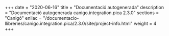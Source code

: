 +++
date        = "2020-06-16"
title       = "Documentació autogenerada"
description = "Documentació autogenerada canigo.integration.pica 2.3.0"
sections    = "Canigó"
enllac		= "/documentacio-llibreries/canigo.integration.pica/2.3.0/site/project-info.html"
weight      = 4
+++
